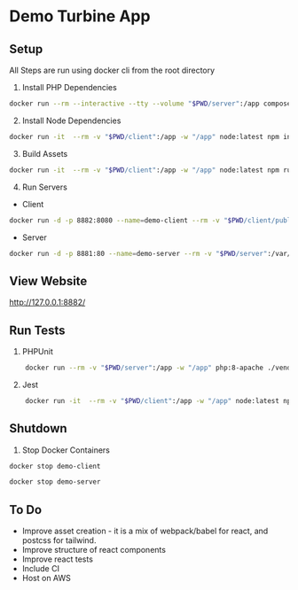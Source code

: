 # Demo Turbine App

## Setup 

All Steps are run using docker cli from the root directory

1. Install PHP Dependencies

```bash
docker run --rm --interactive --tty --volume "$PWD/server":/app composer install
```
2. Install Node Dependencies

```bash
docker run -it  --rm -v "$PWD/client":/app -w "/app" node:latest npm install
```
3. Build Assets

```bash
docker run -it  --rm -v "$PWD/client":/app -w "/app" node:latest npm run build
```

4. Run Servers
 * Client
```bash
docker run -d -p 8882:8080 --name=demo-client --rm -v "$PWD/client/public":/app -w "/app" node:latest npx http-server
```

 * Server
```bash
docker run -d -p 8881:80 --name=demo-server --rm -v "$PWD/server":/var/www php:8-apache
```

## View Website 

http://127.0.0.1:8882/


## Run Tests

1. PHPUnit

```bash
    docker run --rm -v "$PWD/server":/app -w "/app" php:8-apache ./vendor/bin/phpunit
```

2. Jest

```bash
    docker run -it  --rm -v "$PWD/client":/app -w "/app" node:latest npm run test
```

## Shutdown

1. Stop Docker Containers
```bash
docker stop demo-client
```
```bash
docker stop demo-server
```

## To Do

 * Improve asset creation - it is a mix of webpack/babel for react, and postcss for tailwind.
 * Improve structure of react components
 * Improve react tests
 * Include CI
 * Host on AWS